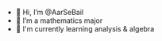- 👋 Hi, I’m @AarSeBail
- 👀 I’m a mathematics major
- 🌱 I'm currently learning analysis & algebra

<!---
AarSeBail/AarSeBail is a ✨ special ✨ repository because its `README.md` (this file) appears on your GitHub profile.
You can click the Preview link to take a look at your changes.
--->

